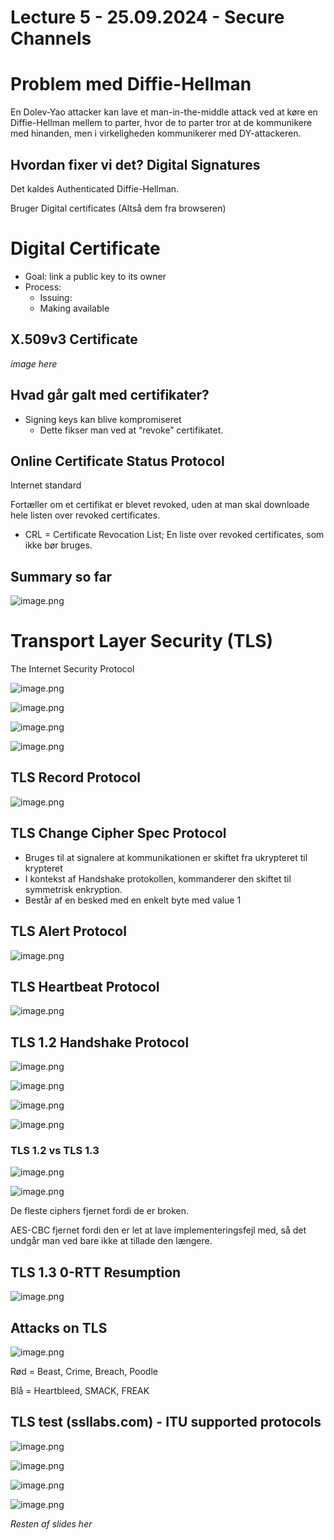# Lecture 5 - 25.09.2024 - Secure Channels

# Problem med Diffie-Hellman

En Dolev-Yao attacker kan lave et man-in-the-middle attack ved at køre en Diffie-Hellman mellem to parter, hvor de to parter tror at de kommunikere med hinanden, men i virkeligheden kommunikerer med DY-attackeren.

## Hvordan fixer vi det? Digital Signatures

Det kaldes Authenticated Diffie-Hellman.

Bruger Digital certificates (Altså dem fra browseren)

# Digital Certificate

- Goal: link a public key to its owner
- Process:
    - Issuing:
    - Making available

## X.509v3 Certificate

*image here*

## Hvad går galt med certifikater?

- Signing keys kan blive kompromiseret
    - Dette fikser man ved at “revoke” certifikatet.

## Online Certificate Status Protocol

Internet standard

Fortæller om et certifikat er blevet revoked, uden at man skal downloade hele listen over revoked certificates.

- CRL = Certificate Revocation List; En liste over revoked certificates, som ikke bør bruges.

## Summary so far

![image.png](Lecture%205%20-%2025%2009%202024%20-%20Secure%20Channels%2010c57d12e966807aa58ed71a7c9b4bb9/image.png)

# Transport Layer Security (TLS)

The Internet Security Protocol

![image.png](Lecture%205%20-%2025%2009%202024%20-%20Secure%20Channels%2010c57d12e966807aa58ed71a7c9b4bb9/image%201.png)

![image.png](Lecture%205%20-%2025%2009%202024%20-%20Secure%20Channels%2010c57d12e966807aa58ed71a7c9b4bb9/image%202.png)

![image.png](Lecture%205%20-%2025%2009%202024%20-%20Secure%20Channels%2010c57d12e966807aa58ed71a7c9b4bb9/image%203.png)

![image.png](Lecture%205%20-%2025%2009%202024%20-%20Secure%20Channels%2010c57d12e966807aa58ed71a7c9b4bb9/image%204.png)

## TLS Record Protocol

![image.png](Lecture%205%20-%2025%2009%202024%20-%20Secure%20Channels%2010c57d12e966807aa58ed71a7c9b4bb9/image%205.png)

## TLS Change Cipher Spec Protocol

- Bruges til at signalere at kommunikationen er skiftet fra ukrypteret til krypteret
- I kontekst af Handshake protokollen, kommanderer den skiftet til symmetrisk enkryption.
- Består af en besked med en enkelt byte med value 1

## TLS Alert Protocol

![image.png](Lecture%205%20-%2025%2009%202024%20-%20Secure%20Channels%2010c57d12e966807aa58ed71a7c9b4bb9/image%206.png)

## TLS Heartbeat Protocol

![image.png](Lecture%205%20-%2025%2009%202024%20-%20Secure%20Channels%2010c57d12e966807aa58ed71a7c9b4bb9/image%207.png)

## TLS 1.2 Handshake Protocol

![image.png](Lecture%205%20-%2025%2009%202024%20-%20Secure%20Channels%2010c57d12e966807aa58ed71a7c9b4bb9/image%208.png)

![image.png](Lecture%205%20-%2025%2009%202024%20-%20Secure%20Channels%2010c57d12e966807aa58ed71a7c9b4bb9/image%209.png)

![image.png](Lecture%205%20-%2025%2009%202024%20-%20Secure%20Channels%2010c57d12e966807aa58ed71a7c9b4bb9/image%2010.png)

![image.png](Lecture%205%20-%2025%2009%202024%20-%20Secure%20Channels%2010c57d12e966807aa58ed71a7c9b4bb9/image%2011.png)

### TLS 1.2 vs TLS 1.3

![image.png](Lecture%205%20-%2025%2009%202024%20-%20Secure%20Channels%2010c57d12e966807aa58ed71a7c9b4bb9/image%2012.png)

![image.png](Lecture%205%20-%2025%2009%202024%20-%20Secure%20Channels%2010c57d12e966807aa58ed71a7c9b4bb9/image%2013.png)

De fleste ciphers fjernet fordi de er broken. 

AES-CBC fjernet fordi den er let at lave implementeringsfejl med, så det undgår man ved bare ikke at tillade den længere.

## TLS 1.3 0-RTT Resumption

![image.png](Lecture%205%20-%2025%2009%202024%20-%20Secure%20Channels%2010c57d12e966807aa58ed71a7c9b4bb9/image%2014.png)

## Attacks on TLS

![image.png](Lecture%205%20-%2025%2009%202024%20-%20Secure%20Channels%2010c57d12e966807aa58ed71a7c9b4bb9/image%2015.png)

Rød = Beast, Crime, Breach, Poodle

Blå = Heartbleed, SMACK, FREAK

## TLS test (ssllabs.com) - ITU supported protocols

![image.png](Lecture%205%20-%2025%2009%202024%20-%20Secure%20Channels%2010c57d12e966807aa58ed71a7c9b4bb9/image%2016.png)

![image.png](Lecture%205%20-%2025%2009%202024%20-%20Secure%20Channels%2010c57d12e966807aa58ed71a7c9b4bb9/image%2017.png)

![image.png](Lecture%205%20-%2025%2009%202024%20-%20Secure%20Channels%2010c57d12e966807aa58ed71a7c9b4bb9/image%2018.png)

![image.png](Lecture%205%20-%2025%2009%202024%20-%20Secure%20Channels%2010c57d12e966807aa58ed71a7c9b4bb9/image%2019.png)

*Resten af slides her*